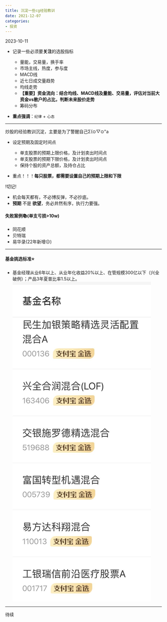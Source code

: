 ```yaml
---
title: 沉淀一些cg经验教训
date: 2021-12-07
categories: 
- 投资
---
```


2023-10-11
* 记录一些必须要**关注**的选股指标
  * 量能，交易量，换手率
  * 市场主线，热度，参与度
  * MACD线
  * 近七日成交量趋势
  * 均线走势
  * **【重要】资金流向：结合均线、MACD线及量能、交易量，评估对当前大资金vs散户的占比，判断未来股价走势**
  * 筹码分布

* **重点强调**：```纪律``` + ```心态```

-----


炒股的经验教训沉淀，主要是为了警醒自己Σ(⊙▽⊙"a

* 设定预期及固定时间点
  * 单支股票的预期上限价格，及计划卖出时间点
  * 单支股票的预期下限价格，及计划卖出时间点
  * 保持个股的资产总额，及持仓占比



* 重点！！！**每只股票，都需要设置自己的预期上限和下限**


!切记!

* 机会每天都有，不必博反弹，不必抄底。
* **预期** 不是 **欲望**，务必井然有序，执行力要强。

 #### 失败案例📚(单支亏损>10w)
 * 同花顺
 * 贝特瑞
 * 易华录(22年新增😔)

----

 #### 基金挑选标准⭐️
  * 基金经理从业6年以上、从业年化收益20%以上、在管规模300亿以下（兴全破例）；产品3年夏普比率1.5以上。
  ![🐔基金推进](/imgs/a/278911639043503_.pic.jpg)
----

待续
